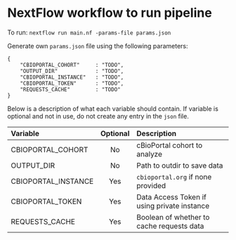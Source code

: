 # NextFlow workflow to run pipeline

To run: `nextflow run main.nf -params-file params.json`

Generate own `params.json` file using the following parameters:
```
{
    "CBIOPORTAL_COHORT"     : "TODO",
    "OUTPUT_DIR"            : "TODO",
    "CBIOPORTAL_INSTANCE"   : "TODO",
    "CBIOPORTAL_TOKEN"      : "TODO",
    "REQUESTS_CACHE"        : "TODO"
}
```

Below is a description of what each variable should contain. If variable is optional and not in use, do not create any entry in the `json` file.

| Variable             | Optional | Description                                |
| :--------------------| :------: | :----------------------------------------- |
| CBIOPORTAL_COHORT    |    No    | cBioPortal cohort to analyze               |
| OUTPUT_DIR           |    No    | Path to outdir to save data                |
| CBIOPORTAL_INSTANCE  |    Yes   | `cbioportal.org` if none provided          |
| CBIOPORTAL_TOKEN     |    Yes   | Data Access Token if using private instance|
| REQUESTS_CACHE       |    Yes   | Boolean of whether to cache requests data  |
